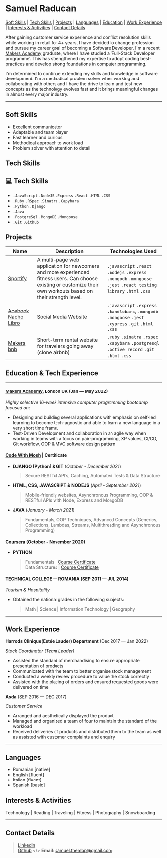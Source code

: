 # Samuel Raducan

[Soft Skills](#soft-skills) | [Tech Skills](#tech-skills) | [Projects](#projects) | [Languages](#languages) | [Education](#education) | [Work Experience](#work-experience) | [Interests & Activities](#interests--activities) | [Contact Details](#contact-details)

After gaining customer service experience and conflict resolution skills while working in retail for 4+ years, I have decided to change profession and pursue my career goal of becoming a Software Developer. I'm a recent [Makers Academy](https://makers.tech/) graduate, where I have studied a ‘Full-Stack Developer programme’. This has strengthened my expertise to adopt coding best-practices and develop strong foundations in computer programming. 

I'm determined to continue extending my skills and knowledge in software development. I'm a methodical problem solver when working and collaborating with others and I have the drive to learn and test new concepts as the technology evolves fast and it brings meaningful changes in almost every major industry.

---

## Soft Skills

- Excellent communicator
- Adaptable and team player
- Fast learner and curious
- Methodical approach to work load
- Problem solver with attention to detail

## Tech Skills


## 💻 Tech Skills

- `.JavaScript` `.NodeJS` `.Express` `.React` `.HTML` `.CSS`
- `.Ruby` `.RSpec` `.Sinatra` `.Capybara`
- `.Python` `.Django`
- `.Java`
- `.PostgreSql` `.MongoDB` `.Mongoose`  
- `.Git`  `.Github`

## Projects

| Name                                                                    | Description                                                       | Technologies Used                                                                                       |
| ----------------------------------------------------------------------- | ----------------------------------------------------------------- | ------------------------------------------------------------------------------------------------------- |
| [Sportify](https://github.com/valentina-maggio/sportify) | A multi-page web application for newcomers and more experienced fitness users. Can choose existing  or customize their own workouts based on their strength level. | `.javascript` `.react` `.nodejs` `.express` `.mongodb`    `.mongoose` `.jest` `.react testing library`  `.html`  `.css`
| [Acebook Nacho Libro](https://github.com/samuelmbp/Acebook-nacho-libro) | Social Media Website                                              | `.javascript` `.express` `.handlebars`, `.mongodb` `.mongoose` `.jest` `.cypress` `.git` `.html` `.css` |
| [Makers bnb](https://github.com/samuelmbp/makersbnb)                    | Short-term rental website for travelers going away (clone airbnb) | `.ruby` `.sinatra` `.rspec` `.capybara` `.postgresql` `.active record` `.git` `.html` `.css`            |

## Education & Tech Experience

---

#### [Makers Academy](https://makers.tech/), London UK (Jan — May 2022)

_Highly selective 16-week intensive computer programming bootcamp focused on_:

- Designing and building several applications with emphasis on self-led learning to become tech-agnostic and able to learn a new language in a very short time frame.
- Test-Driven Development and collaboration in an agile way when working in teams with a focus on pair-programming, XP values, CI/CD, Git workflow, OOP &  MVC software design pattern


#### [Code With Mosh](https://codewithmosh.com/) | Certificate

- **DJANGO [Python] & GIT** (_October - December 2021_) </br>
  > Secure RESTful API’s, Caching,  Automated Tests & Data Structure  

- **HTML, CSS, JAVASCRIPT & NODEJS** (_April - September 2021_) </br>
  > Mobile-friendly websites, Asynchronous Programming,  OOP & RESTful APIs with Node,  Express and MongoDB

- **JAVA** (_January - March 2021_) </br>
  > Fundamentals, OOP Techniques, Advanced Concepts (Generics, Collections, Lambdas, Streams, Multithreading and Asynchronous Programming)

#### [Coursera](https://www.coursera.org/) (October - November 2020)

- **PYTHON**
  > Fundamentals | [Course Certificate](https://coursera.org/share/65fd03391201226046a6a9e9a6fcb306) </br>
  > Data Structures | [Course Certificate](https://coursera.org/share/e740172916f20689fb452226ad247c30)

#### TECHNICAL COLLEGE —  ROMANIA  (SEP 2011 — JUL 2014)

_Tourism & Hospitality_

- Obtained the national grades in the following subjects: 
  > Math | Science | Information Technology | Geography

---

## Work Experience

**Harrods Clinique(Estée Lauder) Department** (Dec 2017 — Jan 2022)

_Stock Coordinator (Team Leader)_

 - Assisted the standard of merchandising to ensure appropriate presentation of products 
 - Communicated with the team to better organise stock management 
 - Conducted a weekly review procedure to value the stock correctly
 - Assisted with the placing of orders and ensured requested goods were delivered on time

**Asda** (SEP 2016 — DEC 2017)

_Customer Service_

- Arranged and aesthetically displayed the product
- Managed and organized a team of four to maintain the standard of the workload
- Received deliveries of products and distributed them to the team as well as assisted with customer complaints and enquiry

---


## Languages

- Romanian [native]
- English [fluent]
- Italian [fluent]
- Spanish [basic]

## Interests & Activities

Technology | Reading | Traveling | Fitness | Photography | Snowboarding

---

## Contact Details

> [Linkedin](https://www.linkedin.com/in/samuel-raducan-3b9683199/)<br/> 
> [Github](https://github.com/samuelmbp) </> 
> **Email**: samuel.thembp@gmail.com
